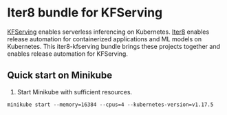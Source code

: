 # Iter8 bundle for KFServing

[KFServing](https://github.com/kubeflow/kfserving) enables serverless inferencing on Kubernetes. [Iter8](https://iter8.tools) enables release automation for containerized applications and ML models on Kubernetes. This iter8-kfserving bundle brings these projects together and enables release automation for KFServing.

## Quick start on Minikube

1. Start Minikube with sufficient resources.

```minikube start --memory=16384 --cpus=4 --kubernetes-version=v1.17.5```


